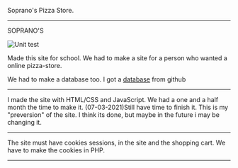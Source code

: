 Soprano's Pizza Store.

---------------------------------------------
SOPRANO'S

![Unit test](https://github.com/geohot/tinygrad/workflows/Unit%20Tests/badge.svg)

Made this site for school. We had to make a site for a person who wanted a online pizza-store. 


We had to make a database too. I got a [database](https://github.com/ai-santos/pizza-database) from github

------------------------------------

I made the site with HTML/CSS and JavaScript. We had a one and a half month the time to make it.
(07-03-2021)Still have time to finish it. This is my "preversion" of the site. I think its done, but maybe in the future i may be changing it. 

--------------------------------------------------

The site must have cookies sessions, in the site and the shopping cart. We have to make the cookies in PHP.

-------------------------------------------
